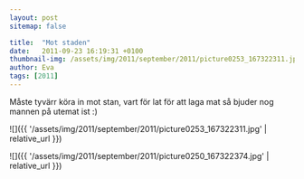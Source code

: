 ```yaml
---
layout: post
sitemap: false

title:  "Mot staden"
date:   2011-09-23 16:19:31 +0100
thumbnail-img: /assets/img/2011/september/2011/picture0253_167322311.jpg
author: Eva
tags: [2011]
---
```


Måste tyvärr köra in mot stan, vart för lat för att laga mat så bjuder nog mannen på utemat ist :)

![]({{ '/assets/img/2011/september/2011/picture0253_167322311.jpg'  | relative_url }})

![]({{ '/assets/img/2011/september/2011/picture0250_167322374.jpg'  | relative_url }})

